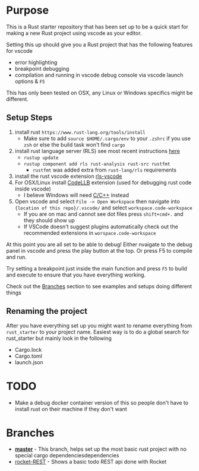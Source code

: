# Purpose
This is a Rust starter repository that has been set up to be a quick start for making a new Rust project using vscode as your editor.

Setting this up should give you a Rust project that has the following features for vscode
 * error highlighting
 * breakpoint debugging
 * compilation and running in vscode debug console via vscode launch options & `F5`

This has only been tested on OSX, any Linux or Windows specifics might be different.

## Setup Steps
1. install rust `https://www.rust-lang.org/tools/install`
   * Make sure to add `source $HOME/.cargo/env` to your `.zshrc` if you use `zsh` or else the build task won't find `cargo`
2. install rust language server (RLS) see most recent instructions [here](https://github.com/rust-lang/rls)
   * `rustup update`
   * `rustup component add rls rust-analysis rust-src rustfmt`
     * `rustfmt` was added extra from `rust-lang/rls` requirements
3. install the rust vscode extension [rls-vscode](https://marketplace.visualstudio.com/items?itemName=rust-lang.rust)
4. For OSX/Linux install [CodeLLB](https://marketplace.visualstudio.com/items?itemName=vadimcn.vscode-lldb) extension (used for debugging rust code inside vscode)
   * I believe Windows will need [C/C++](https://marketplace.visualstudio.com/items?itemName=ms-vscode.cpptools) instead
5. Open vscode and select `File -> Open Workspace` then navigate into `{location of this repo}/.vscode/` and select `workspace.code-workspace`
   * If you are on mac and cannot see dot files press `shift+cmd+.` and they should show up
   * If VSCode doesn't suggest plugins automatically check out the recommended extensions in `worspace.code-workspace`

At this point you are all set to be able to debug! Either nvaigate to the debug panel in vscode and press the play button at the top. Or press F5 to compile and run.

Try setting a breakpoint just inside the main function and press `F5` to build and execute to ensure that you have everything working.

Check out the [Branches](#branches) section to see examples and setups doing different things

## Renaming the project
After you have everything set up you might want to rename everything from `rust_starter` to your project name.
Easiest way is to do a global search for rust_starter but mainly look in the following
 * Cargo.lock
 * Cargo.toml
 * launch.json

# TODO
 * Make a debug docker container version of this so people don't have to install rust on their machine if they don't want

# Branches

 * [**master**](https://github.com/Matthew-Smith/rust_starter) - This branch, helps set up the most basic rust project with no special cargo dependenciesdependencies
 * [rocket-REST](https://github.com/Matthew-Smith/rust_starter/tree/rocket-REST) - Shows a basic todo REST api done with Rocket
